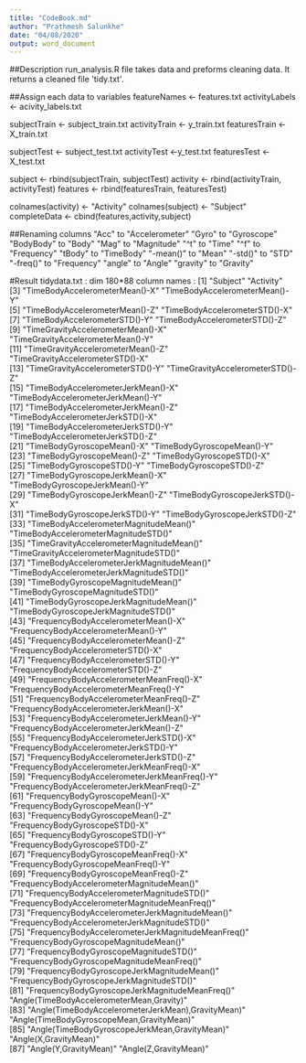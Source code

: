 ```yaml
---
title: "CodeBook.md"
author: "Prathmesh Salunkhe"
date: "04/08/2020"
output: word_document
---
```

##Description
run_analysis.R file takes data and preforms cleaning data.
It returns a cleaned file 'tidy.txt'.

##Assign each data to variables
featureNames <- features.txt
activityLabels <- acivity_labels.txt

subjectTrain <- subject_train.txt
activityTrain <- y_train.txt
featuresTrain <- X_train.txt

subjectTest <- subject_test.txt
activityTest <-y_test.txt
featuresTest <- X_test.txt

subject <- rbind(subjectTrain, subjectTest)
activity <- rbind(activityTrain, activityTest)
features <- rbind(featuresTrain, featuresTest)

colnames(activity) <- "Activity"
colnames(subject) <- "Subject"
completeData <- cbind(features,activity,subject)

##Renaming columns
"Acc"      to  "Accelerometer"
"Gyro"     to  "Gyroscope"
"BodyBody" to  "Body"
"Mag"      to  "Magnitude"
"^t"       to  "Time"
"^f"       to  "Frequency"
"tBody"    to  "TimeBody"
"-mean()"  to  "Mean"
"-std()"   to  "STD"
"-freq()"  to  "Frequency"
"angle"    to  "Angle"
"gravity"  to  "Gravity"

#Result
tidydata.txt  : dim 180*88
column names : 
[1] "Subject"                                           "Activity"                                         
[3] "TimeBodyAccelerometerMean()-X"                     "TimeBodyAccelerometerMean()-Y"                    
[5] "TimeBodyAccelerometerMean()-Z"                     "TimeBodyAccelerometerSTD()-X"                     
[7] "TimeBodyAccelerometerSTD()-Y"                      "TimeBodyAccelerometerSTD()-Z"                     
[9] "TimeGravityAccelerometerMean()-X"                  "TimeGravityAccelerometerMean()-Y"                 
[11] "TimeGravityAccelerometerMean()-Z"                  "TimeGravityAccelerometerSTD()-X"                  
[13] "TimeGravityAccelerometerSTD()-Y"                   "TimeGravityAccelerometerSTD()-Z"                  
[15] "TimeBodyAccelerometerJerkMean()-X"                 "TimeBodyAccelerometerJerkMean()-Y"                
[17] "TimeBodyAccelerometerJerkMean()-Z"                 "TimeBodyAccelerometerJerkSTD()-X"                 
[19] "TimeBodyAccelerometerJerkSTD()-Y"                  "TimeBodyAccelerometerJerkSTD()-Z"                 
[21] "TimeBodyGyroscopeMean()-X"                         "TimeBodyGyroscopeMean()-Y"                        
[23] "TimeBodyGyroscopeMean()-Z"                         "TimeBodyGyroscopeSTD()-X"                         
[25] "TimeBodyGyroscopeSTD()-Y"                          "TimeBodyGyroscopeSTD()-Z"                         
[27] "TimeBodyGyroscopeJerkMean()-X"                     "TimeBodyGyroscopeJerkMean()-Y"                    
[29] "TimeBodyGyroscopeJerkMean()-Z"                     "TimeBodyGyroscopeJerkSTD()-X"                     
[31] "TimeBodyGyroscopeJerkSTD()-Y"                      "TimeBodyGyroscopeJerkSTD()-Z"                     
[33] "TimeBodyAccelerometerMagnitudeMean()"              "TimeBodyAccelerometerMagnitudeSTD()"              
[35] "TimeGravityAccelerometerMagnitudeMean()"           "TimeGravityAccelerometerMagnitudeSTD()"           
[37] "TimeBodyAccelerometerJerkMagnitudeMean()"          "TimeBodyAccelerometerJerkMagnitudeSTD()"          
[39] "TimeBodyGyroscopeMagnitudeMean()"                  "TimeBodyGyroscopeMagnitudeSTD()"                  
[41] "TimeBodyGyroscopeJerkMagnitudeMean()"              "TimeBodyGyroscopeJerkMagnitudeSTD()"              
[43] "FrequencyBodyAccelerometerMean()-X"                "FrequencyBodyAccelerometerMean()-Y"               
[45] "FrequencyBodyAccelerometerMean()-Z"                "FrequencyBodyAccelerometerSTD()-X"   
[47] "FrequencyBodyAccelerometerSTD()-Y"                 "FrequencyBodyAccelerometerSTD()-Z"                
[49] "FrequencyBodyAccelerometerMeanFreq()-X"            "FrequencyBodyAccelerometerMeanFreq()-Y"           
[51] "FrequencyBodyAccelerometerMeanFreq()-Z"            "FrequencyBodyAccelerometerJerkMean()-X"           
[53] "FrequencyBodyAccelerometerJerkMean()-Y"            "FrequencyBodyAccelerometerJerkMean()-Z"           
[55] "FrequencyBodyAccelerometerJerkSTD()-X"             "FrequencyBodyAccelerometerJerkSTD()-Y"            
[57] "FrequencyBodyAccelerometerJerkSTD()-Z"             "FrequencyBodyAccelerometerJerkMeanFreq()-X"       
[59] "FrequencyBodyAccelerometerJerkMeanFreq()-Y"        "FrequencyBodyAccelerometerJerkMeanFreq()-Z"       
[61] "FrequencyBodyGyroscopeMean()-X"                    "FrequencyBodyGyroscopeMean()-Y"                   
[63] "FrequencyBodyGyroscopeMean()-Z"                    "FrequencyBodyGyroscopeSTD()-X"                    
[65] "FrequencyBodyGyroscopeSTD()-Y"                     "FrequencyBodyGyroscopeSTD()-Z"                    
[67] "FrequencyBodyGyroscopeMeanFreq()-X"                "FrequencyBodyGyroscopeMeanFreq()-Y"               
[69] "FrequencyBodyGyroscopeMeanFreq()-Z"                "FrequencyBodyAccelerometerMagnitudeMean()"        
[71] "FrequencyBodyAccelerometerMagnitudeSTD()"          "FrequencyBodyAccelerometerMagnitudeMeanFreq()"    
[73] "FrequencyBodyAccelerometerJerkMagnitudeMean()"     "FrequencyBodyAccelerometerJerkMagnitudeSTD()"     
[75] "FrequencyBodyAccelerometerJerkMagnitudeMeanFreq()" "FrequencyBodyGyroscopeMagnitudeMean()"            
[77] "FrequencyBodyGyroscopeMagnitudeSTD()"              "FrequencyBodyGyroscopeMagnitudeMeanFreq()"        
[79] "FrequencyBodyGyroscopeJerkMagnitudeMean()"         "FrequencyBodyGyroscopeJerkMagnitudeSTD()"         
[81] "FrequencyBodyGyroscopeJerkMagnitudeMeanFreq()"     "Angle(TimeBodyAccelerometerMean,Gravity)"         
[83] "Angle(TimeBodyAccelerometerJerkMean),GravityMean)" "Angle(TimeBodyGyroscopeMean,GravityMean)"         
[85] "Angle(TimeBodyGyroscopeJerkMean,GravityMean)"      "Angle(X,GravityMean)"                             
[87] "Angle(Y,GravityMean)"                              "Angle(Z,GravityMean)"   
